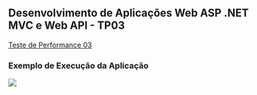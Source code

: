 ## Desenvolvimento de Aplicações Web ASP .NET MVC e Web API - TP03

[Teste de Performance 03](https://lms.infnet.edu.br/moodle/mod/assign/view.php?id=276001)

### Exemplo de Execução da Aplicação

![](images/app.gif)
